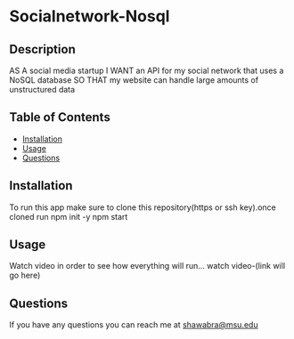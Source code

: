 # Socialnetwork-Nosql

## Description 
AS A social media startup
I WANT an API for my social network that uses a NoSQL database
SO THAT my website can handle large amounts of unstructured data

## Table of Contents
* [Installation](#installation)
* [Usage](#usage)
* [Questions](#questions)

## Installation 
To run this app make sure to clone this repository(https or ssh key).once cloned run
npm init -y
npm start

## Usage 
Watch video in order to see how everything will run...
watch video-(link will go here)

## Questions
If you have any questions you can reach me at shawabra@msu.edu